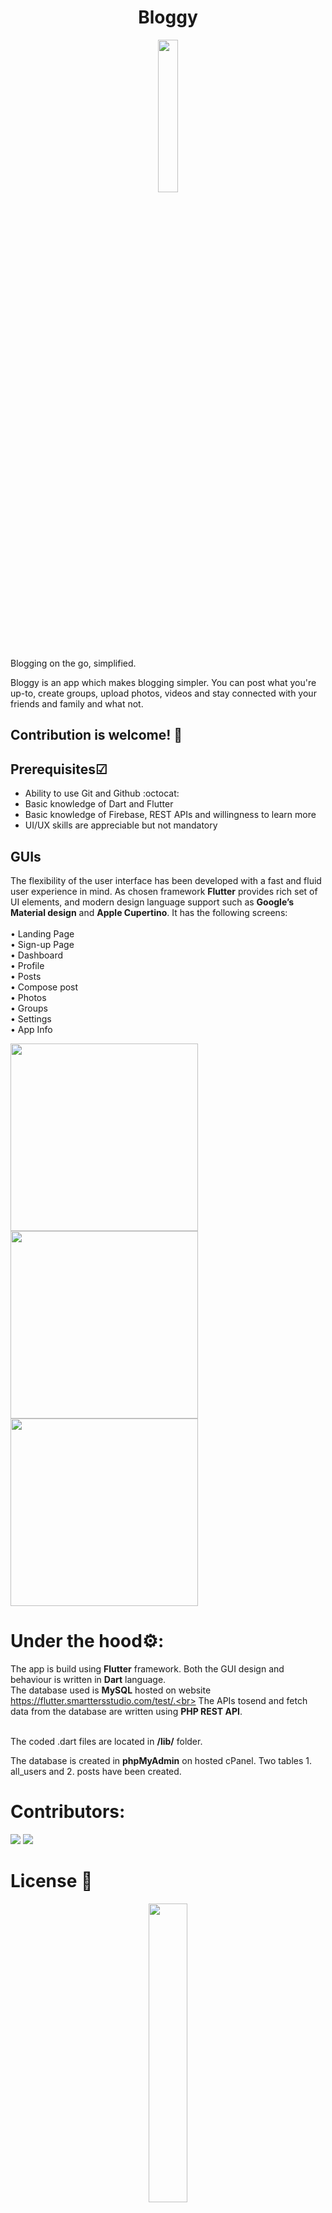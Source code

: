 <h1 align="center"><b>Bloggy</b></h1>

<p align="center"><img width=25% src="https://github.com/nerdynikhil/bloggy/blob/master/images/logo.png"></p>

Blogging on the go, simplified.

Bloggy is an app which makes blogging simpler. You can post what you're up-to, create groups, upload photos, videos and stay connected with your friends and family and what not.


## Contribution is welcome! 🎉


## Prerequisites☑
- Ability to use Git and Github :octocat:
- Basic knowledge of Dart and Flutter
- Basic knowledge of Firebase, REST APIs and willingness to learn more
- UI/UX skills are appreciable but not mandatory


## GUIs

The flexibility of the user interface has been developed with a fast and fluid user experience in mind.
As chosen framework <strong>Flutter</strong> provides rich set of UI elements, and modern design language support
such as <strong>Google’s Material design</strong> and <strong>Apple Cupertino</strong>. It has the following screens: <br><br>
• Landing Page<br>
• Sign-up Page<br>
• Dashboard<br>
• Profile<br>
• Posts<br>
• Compose post<br>
• Photos<br>
• Groups<br>
• Settings<br>
• App Info<br>

<div class="row">
  <div class="column">
    <img src="https://github.com/nerdynikhil/bloggy/blob/master/Screenshots/Screenshot%20(1).png"  width="300">
  </div>
  <div class="column">
    <img src="https://github.com/nerdynikhil/bloggy/blob/master/Screenshots/Screenshot%20(2).png"  width="300">
  </div
  <div class="column">
    <img src="https://github.com/nerdynikhil/bloggy/blob/master/Screenshots/Screenshot%20(3).png"  width="300">
  </div>
</div>

# Under the hood⚙️: 
The app is build using <strong> Flutter</strong> framework. Both the GUI design and behaviour is written in
<strong>Dart</strong> language.<br>
The database used is <strong>MySQL</strong> hosted on website https://flutter.smarttersstudio.com/test/.<br>
The APIs tosend and fetch data from the database are written using <strong>PHP REST API</strong>.<br><br>

The coded .dart files are located in <strong>/lib/</strong> folder.<br>

The database is created in <strong>phpMyAdmin</strong> on hosted cPanel.
Two tables 1. all_users and 2. posts have been created.

# Contributors: 
[![](https://github.com/nerdynikhil.png?size=50)](https://github.com/nerdynikhil)
[![](https://github.com/microaditi.png?size=50)](https://github.com/microaditi)

# License 📝
<p align="center"><img width=35% src="https://media.giphy.com/media/xUPGcJGy8I928yIlAQ/giphy.gif"></p>


# Available on Google Play
<a href="https://play.google.com/store/apps/details?id=tech.nerdynikhil.bloggy&hl=en_IN"><img width=20% src="https://lh3.googleusercontent.com/cjsqrWQKJQp9RFO7-hJ9AfpKzbUb_Y84vXfjlP0iRHBvladwAfXih984olktDhPnFqyZ0nu9A5jvFwOEQPXzv7hr3ce3QVsLN8kQ2Ao=s0"></p>



